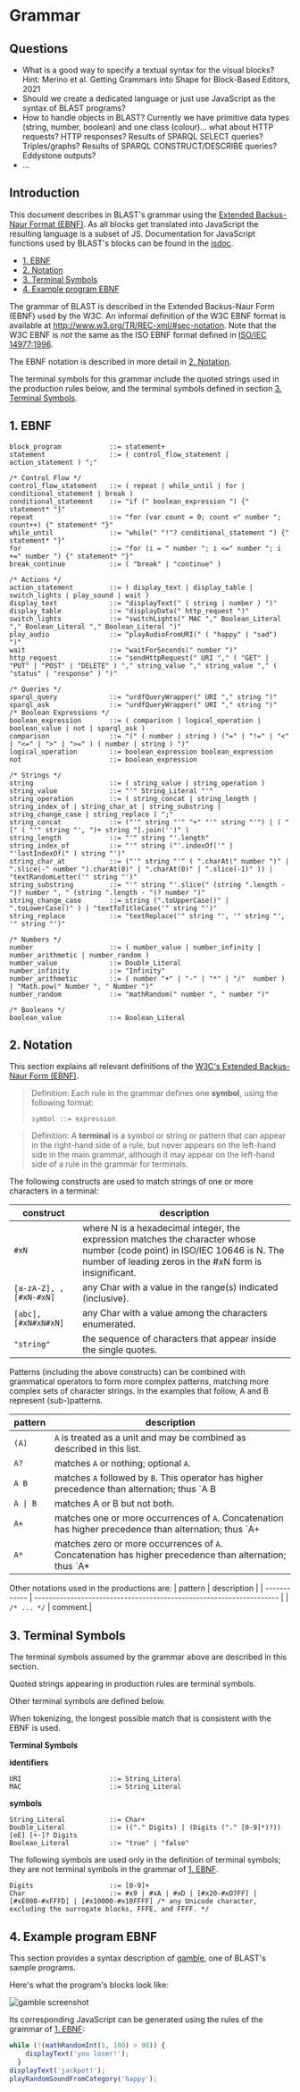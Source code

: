 # Grammar <!-- omit in toc -->

## Questions

* What is a good way to specify a textual syntax for the visual blocks? Hint: Merino et al. Getting Grammars into Shape for Block-Based Editors, 2021
* Should we create a dedicated language or just use JavaScript as the syntax of BLAST programs?
* How to handle objects in BLAST? Currently we have primitive data types (string, number, boolean) and one class (colour)... what about HTTP requests? HTTP responses? Results of SPARQL SELECT queries? Triples/graphs? Results of SPARQL CONSTRUCT/DESCRIBE queries? Eddystone outputs?
* ...

## Introduction

This document describes in BLAST's grammar using the [Extended Backus-Naur Format (EBNF)](https://en.wikipedia.org/wiki/Extended_Backus%E2%80%93Naur_form). As all blocks get translated into JavaScript the resulting language is a subset of JS. Documentation for JavaScript functions used by BLAST's blocks can be found in the [jsdoc](../docs/jsdoc).

- [1. EBNF](#1-ebnf)
- [2. Notation](#2-notation)
- [3. Terminal Symbols](#3-terminal-symbols)
- [4. Example program EBNF](#4-example-program-ebnf)

The grammar of BLAST is described in the Extended Backus-Naur Form (EBNF) used by the W3C. An informal definition of the W3C EBNF format is available at
http://www.w3.org/TR/REC-xml/#sec-notation. Note that the W3C EBNF is *not* the same as the ISO EBNF format defined in [ISO/IEC 14977:1996](https://www.iso.org/standard/26153.html).

The EBNF notation is described in more detail in [2. Notation](#2-notation).

The terminal symbols for this grammar include the quoted strings used in the production rules below, and the terminal symbols defined in section  [3. Terminal Symbols](#3-terminal-symbols).

## 1. EBNF

```ebnf-w3c
block_program            ::= statement+
statement                ::= ( control_flow_statement | action_statement ) ";"

/* Control Flow */
control_flow_statement   ::= ( repeat | while_until | for | conditional_statement | break )
conditional_statement    ::= "if (" boolean_expression ") {" statement* "}"
repeat                   ::= "for (var count = 0; count <" number "; count++) {" statement* "}"
while_until              ::= "while(" "!"? conditional_statement ") {" statement* "}"
for                      ::= "for (i = " number "; i <=" number "; i +=" number ") {" statement* "}"
break_continue           ::= ( "break" | "continue" )

/* Actions */
action_statement         ::= ( display_text | display_table | switch_lights | play_sound | wait )
display_text             ::= "displayText(" ( string | number ) ")"
display_table            ::= "displayData(" http_request ")"
switch_lights            ::= "switchLights(" MAC "," Boolean_Literal "," Boolean_Literal "," Boolean_Literal ")"
play_audio               ::= "playAudioFromURI(" ( "happy" | "sad") ")"
wait                     ::= "waitForSeconds(" number ")"
http_request             ::= "sendHttpRequest(" URI "," ( "GET" | "PUT" | "POST" | "DELETE" ) "," string_value "," string_value "," ( "status" | "response" ) ")"

/* Queries */
sparql_query             ::= "urdfQueryWrapper(" URI "," string ")"
sparql_ask               ::= "urdfQueryWrapper(" URI "," string ")"
/* Boolean Expressions */
boolean_expression       ::= ( comparison | logical_operation | boolean_value | not | sparql_ask )
comparison               ::= "(" ( number | string ) ("=" | "!=" | "<" | "<=" | ">" | ">=" ) ( number | string ) ")"
logical_operation        ::= boolean_expression boolean_expression
not                      ::= boolean_expression

/* Strings */
string                   ::= ( string_value | string_operation )
string_value             ::= "'" String_Literal "'"
string_operation         ::= ( string_concat | string_length | string_index_of | string_char_at | string_substring | string_change_case | string_replace ) ";"
string_concat            ::= ("'" string "'" "+" "'" string "'") | ( "[" ( "'" string "', ")+ string "].join('')" )
string_length            ::= "'" string "'.length" 
string_index_of          ::= "'" string ("'.indexOf('" | "'lastIndexOf(" ) string "')"
string_char_at           ::= ("'" string "'" ( ".charAt(" number ")" | ".slice(-" number ").charAt(0)" | ".charAt(0)" | ".slice(-1)" )) | "textRandomLetter('" string "')"
string_substring         ::= "'" string "'.slice(" (string ".length - ")? number ", " (string ".length - ")? number ")" 
string_change_case       ::= string (".toUpperCase()" | ".toLowerCase()" ) | "textToTitleCase('" string "')"
string_replace           ::= "textReplace('" string "', '" string "', '" string "')"

/* Numbers */
number                   ::= ( number_value | number_infinity | number_arithmetic | number_random )
number_value             ::= Double_Literal
number_infinity          ::= "Infinity"
number_arithmetic        ::= ( number "+" | "-" | "*" | "/"  number ) | "Math.pow(" Number ", " Number ")"
number_random            ::= "mathRandom(" number ", " number ")"

/* Booleans */
boolean_value            ::= Boolean_Literal
```

## 2. Notation
This section explains all relevant definitions of the [W3C's Extended Backus-Naur Form (EBNF)](https://www.w3.org/TR/2010/REC-xquery-20101214/#EBNFNotation).
> Definition: Each rule in the grammar defines one **symbol**, using the following format:
> ```ebnf
> symbol ::= expression
> ```

> Definition: A **terminal** is a symbol or string or pattern that can appear in the right-hand side of a rule, but never appears on the left-hand side in the main grammar, although it may appear on the left-hand side of a rule in the grammar for terminals.

The following constructs are used to match strings of one or more characters in a terminal:

| construct    | description                                                      |
| ------------ | ---------------------------------------------------------------- |
| `#xN` | where N is a hexadecimal integer, the expression matches the character whose number (code point) in ISO/IEC 10646 is N. The number of leading zeros in the #xN form is insignificant.
| `[a-zA-Z], , [#xN-#xN]` | any Char with a value in the range(s) indicated (inclusive).     |
| `[abc], [#xN#xN#xN]`    | any Char with a value among the characters enumerated.           |
| `"string"` | the sequence of characters that appear inside the single quotes. |

Patterns (including the above constructs) can be combined with grammatical operators to form more complex patterns, matching more complex sets of character strings. In the examples that follow, A and B represent (sub-)patterns.

| pattern      | description                                                          |
| ------------ | -------------------------------------------------------------------- |
| `(A)`      | `A` is treated as a unit and may be combined as described in this list.|
| `A?` | matches `A` or nothing; optional `A`. |
| `A B` | matches `A` followed by `B`. This operator has higher precedence than alternation; thus `A B | C D` is identical to `(A B) | (C D)`. |
| `A \| B`  | matches A or B but not both. |
| `A+` | matches one or more occurrences of `A`. Concatenation has higher precedence than alternation; thus `A+ | B+` is identical to `(A+) | (B+)`. |
| `A*` | matches zero or more occurrences of `A`. Concatenation has higher precedence than alternation; thus `A* | B*` is identical to `(A*) | (B*)` |

Other notations used in the productions are:
| pattern      | description                                                          |
| ------------ | -------------------------------------------------------------------- |
| `/* ... */`      | comment.|

## 3. Terminal Symbols

The terminal symbols assumed by the grammar above are described in this section.

Quoted strings appearing in production rules are terminal symbols.

Other terminal symbols are defined below.

When tokenizing, the longest possible match that is consistent with the EBNF is used.

**Terminal Symbols**

**identifiers**
```ebnf
URI                      ::= String_Literal
MAC                      ::= String_Literal
```

**symbols**
```ebnf
String_Literal           ::= Char+
Double_Literal           ::= (("." Digits) | (Digits ("." [0-9]*)?)) [eE] [+-]? Digits
Boolean_Literal          ::= "true" | "false"
```

The following symbols are used only in the definition of terminal symbols; they are not terminal symbols in the grammar of [1. EBNF](#1-ebnf).
```ebnf
Digits                   ::= [0-9]+
Char                     ::= #x9 | #xA | #xD | [#x20-#xD7FF] | [#xE000-#xFFFD] | [#x10000-#x10FFFF]	/* any Unicode character, excluding the surrogate blocks, FFFE, and FFFF. */
```

## 4. Example program EBNF
This section provides a syntax description of [gamble](../samples/gamble.xml), one of BLAST's sample programs. 

Here's what the program's blocks look like:

![gamble screenshot](images/gamble.png)

Its corresponding JavaScript can be generated using the rules of the grammar of [1. EBNF](#1-ebnf):
```JavaScript
while (!(mathRandomInt(1, 100) > 90)) {
    displayText('you loser!');
  }
displayText('jackpot!');
playRandomSoundFromCategory('happy');
```